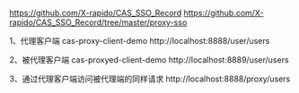 https://github.com/X-rapido/CAS_SSO_Record
https://github.com/X-rapido/CAS_SSO_Record/tree/master/proxy-sso

1、代理客户端
cas-proxy-client-demo
http://localhost:8888/user/users

2、被代理客户端
cas-proxyed-client-demo
http://localhost:8889/user/users

3、通过代理客户端访问被代理端的同样请求
http://localhost:8888/proxy/users

